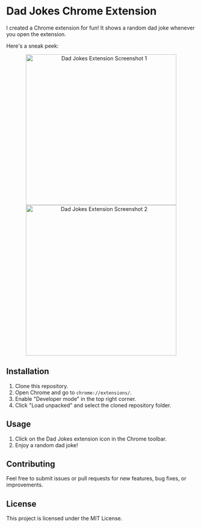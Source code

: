 # Dad Jokes Chrome Extension

I created a Chrome extension for fun! It shows a random dad joke whenever you open the extension.

Here's a sneak peek:

<p align="center">
  <img src="https://github.com/hgpt185/dadJokesChromeExtenstion/assets/75779709/d60d357b-3e46-46c0-9973-536943ac0309" alt="Dad Jokes Extension Screenshot 1" width="400"/>
  <img src="https://github.com/hgpt185/dadJokesChromeExtenstion/assets/75779709/2ee94696-7bad-4212-8581-dabe63ef6051" alt="Dad Jokes Extension Screenshot 2" width="400"/>
</p>

## Installation

1. Clone this repository.
2. Open Chrome and go to `chrome://extensions/`.
3. Enable "Developer mode" in the top right corner.
4. Click "Load unpacked" and select the cloned repository folder.

## Usage

1. Click on the Dad Jokes extension icon in the Chrome toolbar.
2. Enjoy a random dad joke!

## Contributing

Feel free to submit issues or pull requests for new features, bug fixes, or improvements.

## License

This project is licensed under the MIT License.
